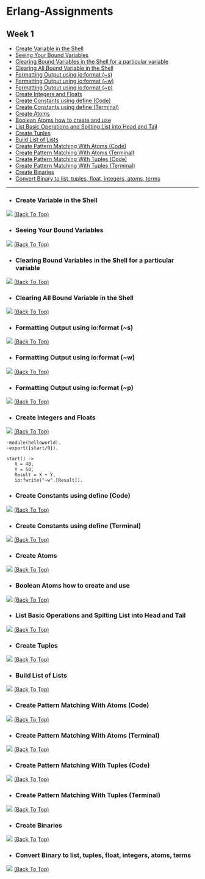 # Erlang-Assignments
## Week 1

- [Create Variable in the Shell](#create-variable-in-the-shell)
- [Seeing Your Bound Variables](#seeing-your-bound-variables)
- [Clearing Bound Variables in the Shell for a particular variable](#clearing-bound-variables-in-the-shell-for-a-particular-variable)
- [Clearing All Bound Variable in the Shell](#clearing-all-bound-variable-in-the-shell)
- [Formatting Output using io:format (~s)](#formatting-output-using-ioformat-s)
- [Formatting Output using io:format (~w)](#formatting-output-using-ioformat-w)
- [Formatting Output using io:format (~p)](#formatting-output-using-ioformat-p)
- [Create Integers and Floats](#create-integers-and-floats)
- [Create Constants using define (Code)](#create-constants-using-define-code)
- [Create Constants using define (Terminal)](#create-constants-using-define-terminal)
- [Create Atoms](#create-atoms)
- [Boolean Atoms how to create and use](#boolean-atoms-how-to-create-and-use)
- [List Basic Operations and Spilting List into Head and Tail](#list-basic-operations-and-spilting-list-into-head-and-tail)
- [Create Tuples](#create-tuples)
- [Build List of Lists](#build-list-of-lists)
- [Create Pattern Matching With Atoms (Code)](#create-pattern-matching-with-atoms-code)
- [Create Pattern Matching With Atoms (Terminal)](#create-pattern-matching-with-atoms-terminal)
- [Create Pattern Matching With Tuples (Code)](#create-pattern-matching-with-tuples-code)
- [Create Pattern Matching With Tuples (Terminal)](#create-pattern-matching-with-tuples-terminal)
- [Create Binaries](#create-binaries)
- [Convert Binary to list, tuples, float, integers, atoms, terms](#convert-binary-to-list-tuples-float-integers-atoms-terms)

***
- ### Create Variable in the Shell 

![](Screenshots/Create%20Variables%20in%20the%20Shell.png)
[(Back To Top)](#week-1)
    
- ### Seeing Your Bound Variables

![](Screenshots/Seeing%20Your%20Bound%20Variables.png)
[(Back To Top)](#week-1)
    
- ### Clearing Bound Variables in the Shell for a particular variable

![](Screenshots/Clearing%20Bound%20Variables%20in%20the%20Shell%20for%20a%20Particular%20Variable.png)
[(Back To Top)](#week-1)

- ### Clearing All Bound Variable in the Shell

![](Screenshots/Clearing%20All%20Bound%20Variable%20in%20the%20Shell.png)
[(Back To Top)](#week-1)
    
- ### Formatting Output using io:format (~s)

![](Screenshots/Formatting%20Output%20using%20io:format%201.png)
[(Back To Top)](#week-1)

- ### Formatting Output using io:format (~w)

![](Screenshots/Formatting%20Output%20using%20io:format%202.png)
[(Back To Top)](#week-1)

- ### Formatting Output using io:format (~p)

![](Screenshots/Formatting%20Output%20using%20io:format%203.png)
[(Back To Top)](#week-1)
    
- ### Create Integers and Floats

![](Screenshots/Create%20Integers%20and%20Floats.png)
[(Back To Top)](#week-1)


```
-module(helloworld). 
-export([start/0]). 

start() -> 
   X = 40, 
   Y = 50, 
   Result = X + Y, 
   io:fwrite("~w",[Result]).
```
    
- ### Create Constants using define (Code)

![](Screenshots/Constants%20Using%20Define%20ERL.png)
[(Back To Top)](#week-1)

- ### Create Constants using define (Terminal)

![](Screenshots/Constants%20Using%20Define%20Terminal.png)
[(Back To Top)](#week-1)

- ### Create Atoms

![](Screenshots/Create%20Atoms.png)
[(Back To Top)](#week-1)
    
- ### Boolean Atoms how to create and use 

![](Screenshots/Boolean%20Atoms%20how%20to%20create%20and%20use.png)
[(Back To Top)](#week-1)
    
- ### List Basic Operations and Spilting List into Head and Tail 

![](Screenshots/List%20Basic%20Operations%20and%20Spilting%20List%20into%20Head%20and%20Tail.png)
[(Back To Top)](#week-1)

- ### Create Tuples

![](Screenshots/Create%20Tuple.png)
[(Back To Top)](#week-1)

- ### Build List of Lists

![](Screenshots/Build%20List%20of%20Lists.png)
[(Back To Top)](#week-1)

- ### Create Pattern Matching With Atoms (Code)

![](Screenshots/Pattern%20Matching%20With%20Atoms%20Code.png)
[(Back To Top)](#week-1)

- ### Create Pattern Matching With Atoms (Terminal)

![](Screenshots/Pattern%20Matching%20With%20Atoms%20Terminal.png)
[(Back To Top)](#week-1)

- ### Create Pattern Matching With Tuples (Code)

![](Screenshots/Pattern%20Matching%20With%20Tuples%20Code.png)
[(Back To Top)](#week-1)

- ### Create Pattern Matching With Tuples (Terminal)

![](Screenshots/Pattern%20Matching%20With%20Tuples%20Terminal.png)
[(Back To Top)](#week-1)

- ### Create Binaries

![](Screenshots/Create%20Binaries.png)
[(Back To Top)](#week-1)

- ### Convert Binary to list, tuples, float, integers, atoms, terms

![](Screenshots/Playing%20With%20Binaries.png)
[(Back To Top)](#week-1)
